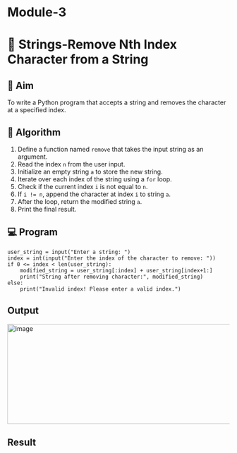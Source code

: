 # Module-3
# 🧹 Strings-Remove Nth Index Character from a String

## 🎯 Aim
To write a Python program that accepts a string and removes the character at a specified index.

## 🧠 Algorithm
1. Define a function named `remove` that takes the input string as an argument.
2. Read the index `n` from the user input.
3. Initialize an empty string `a` to store the new string.
4. Iterate over each index of the string using a `for` loop.
5. Check if the current index `i` is not equal to `n`.
6. If `i != n`, append the character at index `i` to string `a`.
7. After the loop, return the modified string `a`.
8. Print the final result.

## 💻 Program
~~~
user_string = input("Enter a string: ")
index = int(input("Enter the index of the character to remove: "))
if 0 <= index < len(user_string):
    modified_string = user_string[:index] + user_string[index+1:]
    print("String after removing character:", modified_string)
else:
    print("Invalid index! Please enter a valid index.")
~~~


## Output
<img width="1551" height="227" alt="image" src="https://github.com/user-attachments/assets/1c398acd-f79a-4e8e-95cd-7b5441653bdb" />

## Result
